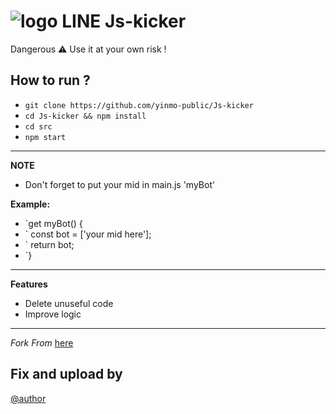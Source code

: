 # ![logo](src/LINE.png) LINE Js-kicker

Dangerous ⚠ Use it at your own risk !


How to run ?
------
- `git clone https://github.com/yinmo-public/Js-kicker`
- `cd Js-kicker && npm install`
- `cd src`
- `npm start`

----
**NOTE**
- Don't forget to put your mid in main.js 'myBot'

**Example:**

- `get myBot() {
- `    const bot = ['your mid here'];
- `    return bot;
- `}
----

**Features** 
- Delete unuseful code 
- Improve logic
----

*Fork From* [here](https://github.com/rnjacky777/785)

## Fix and upload by 
[@author](https://line.me/ti/p/3eamxoks_T)
